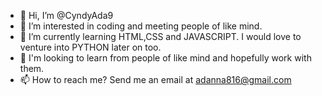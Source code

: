 - 👋 Hi, I’m @CyndyAda9
- 👀 I’m interested in coding and meeting people of like mind.
- 🌱 I’m currently learning HTML,CSS and JAVASCRIPT. I would love to venture into PYTHON later on too.
- 💞️ I'm looking to learn from people of like mind and hopefully work with them.
- 📫 How to reach me? Send me an email at adanna816@gmail.com

<!---
CyndyAda9/CyndyAda9 is a ✨ special ✨ repository because its `README.md` (this file) appears on your GitHub profile.
You can click the Preview link to take a look at your changes.
--->
